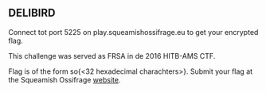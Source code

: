 ## DELIBIRD

Connect tot port 5225 on play.squeamishossifrage.eu to get your encrypted flag.

This challenge was served as FRSA in de 2016 HITB-AMS CTF.

Flag is of the form so{<32 hexadecimal charachters>}. Submit your flag at the Squeamish Ossifrage <a href='https://squeamishossifrage.eu'>website</a>.